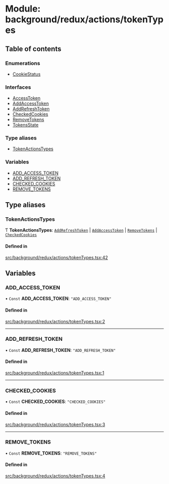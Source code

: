 # Module: background/redux/actions/tokenTypes

## Table of contents

### Enumerations

- [CookieStatus](../wiki/background.redux.actions.tokenTypes.CookieStatus)

### Interfaces

- [AccessToken](../wiki/background.redux.actions.tokenTypes.AccessToken)
- [AddAccessToken](../wiki/background.redux.actions.tokenTypes.AddAccessToken)
- [AddRefreshToken](../wiki/background.redux.actions.tokenTypes.AddRefreshToken)
- [CheckedCookies](../wiki/background.redux.actions.tokenTypes.CheckedCookies)
- [RemoveTokens](../wiki/background.redux.actions.tokenTypes.RemoveTokens)
- [TokensState](../wiki/background.redux.actions.tokenTypes.TokensState)

### Type aliases

- [TokenActionsTypes](../wiki/background.redux.actions.tokenTypes#tokenactionstypes)

### Variables

- [ADD\_ACCESS\_TOKEN](../wiki/background.redux.actions.tokenTypes#add_access_token)
- [ADD\_REFRESH\_TOKEN](../wiki/background.redux.actions.tokenTypes#add_refresh_token)
- [CHECKED\_COOKIES](../wiki/background.redux.actions.tokenTypes#checked_cookies)
- [REMOVE\_TOKENS](../wiki/background.redux.actions.tokenTypes#remove_tokens)

## Type aliases

### TokenActionsTypes

Ƭ **TokenActionsTypes**: [`AddRefreshToken`](../wiki/background.redux.actions.tokenTypes.AddRefreshToken) \| [`AddAccessToken`](../wiki/background.redux.actions.tokenTypes.AddAccessToken) \| [`RemoveTokens`](../wiki/background.redux.actions.tokenTypes.RemoveTokens) \| [`CheckedCookies`](../wiki/background.redux.actions.tokenTypes.CheckedCookies)

#### Defined in

[src/background/redux/actions/tokenTypes.tsx:42](https://github.com/ExperimentsByFileFighter/WebApp-PoC-technical-Documentation/blob/5171d3e/src/background/redux/actions/tokenTypes.tsx#L42)

## Variables

### ADD\_ACCESS\_TOKEN

• `Const` **ADD\_ACCESS\_TOKEN**: ``"ADD_ACCESS_TOKEN"``

#### Defined in

[src/background/redux/actions/tokenTypes.tsx:2](https://github.com/ExperimentsByFileFighter/WebApp-PoC-technical-Documentation/blob/5171d3e/src/background/redux/actions/tokenTypes.tsx#L2)

___

### ADD\_REFRESH\_TOKEN

• `Const` **ADD\_REFRESH\_TOKEN**: ``"ADD_REFRESH_TOKEN"``

#### Defined in

[src/background/redux/actions/tokenTypes.tsx:1](https://github.com/ExperimentsByFileFighter/WebApp-PoC-technical-Documentation/blob/5171d3e/src/background/redux/actions/tokenTypes.tsx#L1)

___

### CHECKED\_COOKIES

• `Const` **CHECKED\_COOKIES**: ``"CHECKED_COOKIES"``

#### Defined in

[src/background/redux/actions/tokenTypes.tsx:3](https://github.com/ExperimentsByFileFighter/WebApp-PoC-technical-Documentation/blob/5171d3e/src/background/redux/actions/tokenTypes.tsx#L3)

___

### REMOVE\_TOKENS

• `Const` **REMOVE\_TOKENS**: ``"REMOVE_TOKENS"``

#### Defined in

[src/background/redux/actions/tokenTypes.tsx:4](https://github.com/ExperimentsByFileFighter/WebApp-PoC-technical-Documentation/blob/5171d3e/src/background/redux/actions/tokenTypes.tsx#L4)
